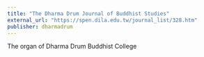 ```yaml
---
title: "The Dharma Drum Journal of Buddhist Studies"
external_url: "https://spen.dila.edu.tw/journal_list/328.htm"
publisher: dharmadrum
---
```


The organ of Dharma Drum Buddhist College
